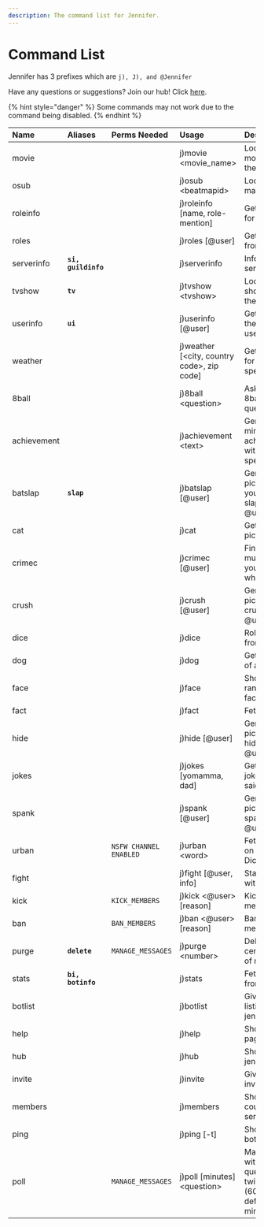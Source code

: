 ```yaml
---
description: The command list for Jennifer.
---
```


# Command List

Jennifer has 3 prefixes which are `j), J), and @Jennifer`

Have any questions or suggestions? Join our hub! Click [here](https://discord.gg/sRATVAR).

{% hint style="danger" %}
Some commands may not work due to the command being disabled.
{% endhint %}

| Name | Aliases | Perms Needed | Usage | Description  |
| :--- | :--- | :--- | :--- | :--- |
| movie |  |  | j\)movie &lt;movie\_name&gt; | Looks up a movie on themoviedb.org |
| osub |  |  | j\)osub &lt;beatmapid&gt; | Looks up beat-maps on osu! |
| roleinfo |  |  | j\)roleinfo \[name, role-mention\] | Gets the info for the Role. |
| roles |  |  | j\)roles \[@user\] | Gets all roles from the user. |
| serverinfo | **`si, guildinfo`** |  | j\)serverinfo | Info about the server |
| tvshow |  **`tv`** |  | j\)tvshow &lt;tvshow&gt; | Looks up a TV show on themoviedb.org |
| userinfo | **`ui`** |  | j\)userinfo \[@user\] | Gets info about the mentioned user |
| weather |  |  | j\)weather \[&lt;city, country code&gt;, zip code\] | Gets weather for the specifed |
| 8ball |  |  | j\)8ball &lt;question&gt; | Ask the magic 8ball a question |
| achievement |  |  | j\)achievement &lt;text&gt; | Generates an minecraft achievement with the specified text |
| batslap | **`slap`** |  | j\)batslap \[@user\] | Generates a picture of you\(batman\) slaping @user\(robin\). |
| cat |  |  | j\)cat | Gets a random picture of a cat. |
| crimec |  |  | j\)crimec \[@user\] | Finds out how much crime you did. \(idk what to put lol\) |
| crush |  |  | j\)crush \[@user\] | Generates a picture of you crushing on @user |
| dice |  |  | j\)dice | Rolls a dice from 1-6 |
| dog |  |  | j\)dog | Gets a picture of a dog |
| face |  |  | j\)face | Shows a random ASCII face |
| fact |  |  | j\)fact | Fetches a fact |
| hide |  |  | j\)hide \[@user\] | Generates a picture of you hiding from @user |
| jokes |  |  | j\)jokes \[yomamma, dad\] | Gets a random joke from the said category |
| spank |  |  | j\)spank \[@user\] | Generates a picture of you spanking @user |
| urban |  | `NSFW CHANNEL ENABLED` | j\)urban &lt;word&gt; | Fetches a word on The Urban Dictionary |
| fight |  |  | j\)fight \[@user, info\] | Starts a fight with @user |
| kick |  | `KICK_MEMBERS` | j\)kick &lt;@user&gt; \[reason\] | Kicks the mentioned user |
| ban |  | `BAN_MEMBERS` | j\)ban &lt;@user&gt; \[reason\] | Bans the mentioned user |
| purge | **`delete`** | `MANAGE_MESSAGES` | j\)purge &lt;number&gt; | Deletes a certain number of messages |
| stats | **`bi, botinfo`** |  | j\)stats | Fetches info from jennifer |
| botlist |  |  | j\)botlist | Gives bot listings  for jennifer |
| help |  |  | j\)help | Shows this page |
| hub |  |  | j\)hub | Shows link for jennifer's hub |
| invite |  |  | j\)invite | Gives jennifer invite link |
| members |  |  | j\)members | Shows member count for your server |
| ping |  |  | j\)ping \[-t\] | Shows ping for bot |
| poll |  | `MANAGE_MESSAGES` | j\)poll \[minutes\] &lt;question&gt; | Makes a poll with your question like twitter's poll. \(60 is the default minutes\) |



